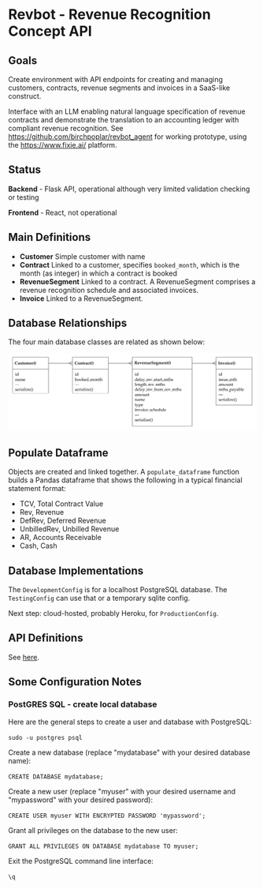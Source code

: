 # Revbot - Revenue Recognition Concept API

## Goals

Create environment with API endpoints for creating and managing customers, contracts, revenue segments and invoices in a SaaS-like construct.

Interface with an LLM enabling natural language specification of revenue contracts and demonstrate the translation to an accounting ledger with compliant revenue recognition. See https://github.com/birchpoplar/revbot_agent for working prototype, using the https://www.fixie.ai/ platform.

## Status

**Backend** - Flask API, operational although very limited validation checking or testing

**Frontend** - React, not operational

## Main Definitions

- **Customer** Simple customer with name
- **Contract** Linked to a customer, specifies `booked_month`, which is the month (as integer) in which a contract is booked
- **RevenueSegment** Linked to a contract. A RevenueSegment comprises a revenue recognition schedule and associated invoices.
- **Invoice** Linked to a RevenueSegment.

## Database Relationships

The four main database classes are related as shown below:

![database structure](docs/images/db_structure/revbot_db.png)

## Populate Dataframe

Objects are created and linked together. A `populate_dataframe` function builds a Pandas dataframe that shows the following in a typical financial statement format:
- TCV, Total Contract Value
- Rev, Revenue
- DefRev, Deferred Revenue
- UnbilledRev, Unbilled Revenue
- AR, Accounts Receivable
- Cash, Cash

## Database Implementations

The `DevelopmentConfig` is for a localhost PostgreSQL database. The `TestingConfig` can use that or a temporary sqlite config.

Next step: cloud-hosted, probably Heroku, for `ProductionConfig`.

## API Definitions

See [here](docs/api.md).

## Some Configuration Notes

### PostGRES SQL - create local database

Here are the general steps to create a user and database with PostgreSQL:

`sudo -u postgres psql`

Create a new database (replace "mydatabase" with your desired database name):

`CREATE DATABASE mydatabase;`

Create a new user (replace "myuser" with your desired username and "mypassword" with your desired password):

`CREATE USER myuser WITH ENCRYPTED PASSWORD 'mypassword';`

Grant all privileges on the database to the new user:

`GRANT ALL PRIVILEGES ON DATABASE mydatabase TO myuser;`

Exit the PostgreSQL command line interface:

`\q`

